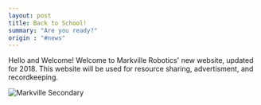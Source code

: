 ```yaml
---
layout: post
title: Back to School!
summary: "Are you ready?"
origin : "#news"
---
```

Hello and Welcome!
Welcome to Markville Robotics' new website, updated for 2018. This website will be used for resource sharing, advertisment, and recordkeeping.

![Markville Secondary](https://3.bp.blogspot.com/-j78_50O4h2c/WOzhS7JlNOI/AAAAAAAAA7Q/LaxRyPE0xv8gfTykUGFUnrs-6Xw3XPOqgCLcB/s1600/Markville%2Bsecondary.jpg")